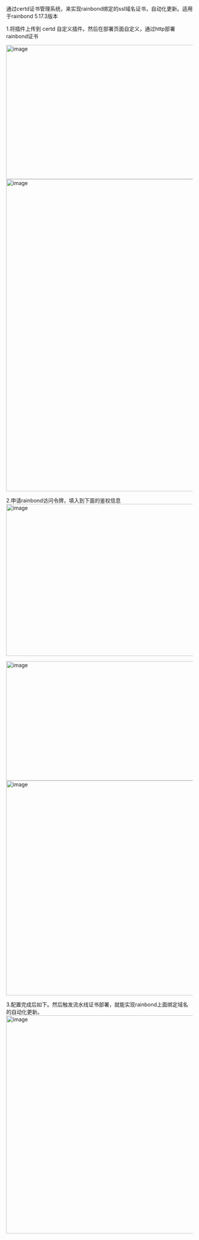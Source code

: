 通过certd证书管理系统，来实现rainbond绑定的ssl域名证书，自动化更新。适用于rainbond 5.17.3版本

1.将插件上传到 certd 自定义插件。然后在部署页面自定义，通过http部署rainbond证书

<img width="1163" height="361" alt="image" src="https://github.com/user-attachments/assets/d2dc8e52-501d-450f-b840-58f94614d900" />

<img width="838" height="840" alt="image" src="https://github.com/user-attachments/assets/903f5570-451d-44bf-955c-04595ae33edd" />


2.申请rainbond访问令牌，填入到下面的鉴权信息
<img width="1654" height="409" alt="image" src="https://github.com/user-attachments/assets/c9bdc118-2de9-4d39-94d6-66edbd37cdff" />

<img width="1052" height="321" alt="image" src="https://github.com/user-attachments/assets/d866f948-4cbc-45d7-8c6b-c6a88f9b32ba" />

<img width="723" height="578" alt="image" src="https://github.com/user-attachments/assets/f7472c36-536f-4386-a398-2563e46b2b00" />

3.配置完成后如下。然后触发流水线证书部署，就能实现rainbond上面绑定域名的自动化更新。
<img width="715" height="587" alt="image" src="https://github.com/user-attachments/assets/8288c111-7c3d-44ed-9869-fabb23f772f3" />

